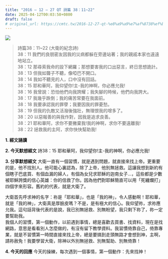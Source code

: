 ```yaml
---
title: "2016 – 12 – 27 QT 詩篇 38：11~22"
date: 2025-04-12T00:03:58+0800
draft: false
# original_url: https://cmtc.tw/2016-12-27-qt-%e8%a9%a9%e7%af%8738%ef%bc%9a1122
---
```


![](/images/qt.jpg)
> 詩篇38：11\~22 (大衛的紀念詩)  
> 38：11 我們的良朋密友因我的災病都躲在旁邊站著；我的親戚本家也遠遠地站立。  
> 38：12 那尋索我命的設下網羅；那想要害我的口出惡言，終日思想詭計。  
> 38：13 但我如聾子不聽，像啞巴不開口。  
> 38：14 我如不聽見的人，口中沒有回話。  
> 38：15 耶和華阿，我仰望你!主-我的神啊，你必應允我!  
> 38：16 我曾說：恐怕他們向我誇耀；我失腳的時候，他們向我誇大。  
> 38：17 我幾乎跌倒；我的痛苦常要在我面前。  
> 38：18 我要承認我的罪孽；我要因我的罪憂愁。  
> 38：19 但我的仇敵又活潑後強壯，無理恨我的增多了。  
> 38：20 以惡報善的與我作對，因我是追求良善。  
> 38：21 耶和華阿，求你不要撇棄我!我的神啊，求你不要遠離我!  
> 38：22 拯救我的主阿，求你快快幫助我!

**1.  經文誦讀**

**2.  今天默想經文**
詩38：15 耶和華阿，我仰望你!主-我的神啊，你必應允我!

**3. 分享默想經文**
大衛一直有一個習慣，就是遇到問題，就直接來找上帝。更重要的是，他不找別人。他可能心裏認為，除了上帝，他別無拯救。這讓我想到新約有個瞎子巴底買、有個血漏的婦人，有個為女兒求耶穌的迦南女子…，這些都是少數被耶穌誇獎的信心英雄：你的信救了你。因為他們對耶穌簡直可以用「死纏爛打」四個字來形容。舊約的代表，就是大衛了。

大衛首先呼求神的名字：祢是「耶和華」，也是「我的神」，令人感動啊！耶和華，就是「我的神」，大衛真是厚臉皮嗎？不是，是有極大的信心。我仰望祢，求祢應允我。這句話背後代表的是說，我已別無拯救、別無盼望，我只剩下祢了，祢一定要幫助我。  
我個人的習慣，第一個動作，以前遇到事情，總是喜歡去買書、找資料，現在是找網路，意思是看看別人怎麼做的，有沒有留下教學資料。我習慣倚靠自己，倚靠專業，就是不習慣第一時間直接來找上帝，總是要搞到走頭無路才會想到神，主啊，請祢赦免！我要學習大衛，除神以外別無拯救、別無幫助、別無倚靠！

**4. 今天的回應**
今天的操練，每次遇到一個事情，第一個動作：先來找神！
